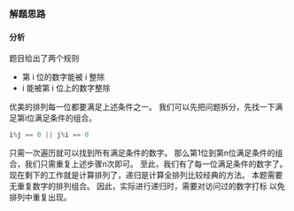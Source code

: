### 解题思路

#### 分析
题目给出了两个规则
* 第 i 位的数字能被 i 整除
* i 能被第 i 位上的数字整除

优美的排列每一位都要满足上述条件之一。
我们可以先把问题拆分，先找一下满足第i位满足条件的组合。
```go 
i%j == 0 || j%i == 0
```
只需一次遍历就可以找到所有满足条件的数字。
那么第1位到第n位满足条件的组合，我们只需重复上述步骤n次即可。
至此，我们有了每一位满足条件的数字了。
现在剩下的工作就是计算排列了，递归是计算全排列比较经典的方法。
本题需要无重复数字的排列组合。 因此，实际进行递归时，需要对访问过的数字打标
以免排列中重复出现。
